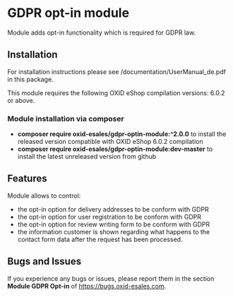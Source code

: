GDPR opt-in module
==================

Module adds opt-in functionality which is required for GDPR law.

## Installation

For installation instructions please see /documentation/UserManual_de.pdf in this package. 

This module requires the following OXID eShop compilation versions: 6.0.2 or above.

### Module installation via composer

* **composer require oxid-esales/gdpr-optin-module:^2.0.0** to install the released version compatible with OXID eShop 6.0.2 compilation
* **composer require oxid-esales/gdpr-optin-module:dev-master** to install the latest unreleased version from github

## Features

Module allows to control:
* the opt-in option for delivery addresses to be conform with GDPR
* the opt-in option for user registration to be conform with GDPR
* the opt-in option for review writing form to be conform with GDPR
* the information customer is shown regarding what happens to the contact form data 
  after the request has been processed. 

## Bugs and Issues

If you experience any bugs or issues, please report them in the section **Module GDPR Opt-in** of https://bugs.oxid-esales.com.
